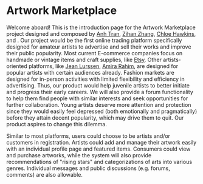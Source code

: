 # Artwork Marketplace

Welcome aboard! This is the introduction page for the Artwork Marketplace project designed and composed by [Anh Tran](https://github.com/Anhtrr), [Zihan Zhang](https://github.com/StevenZhang0116), [Chloe Hawkins](https://github.com/chloeph323), and [](). Our project would be the first online trading platform specifically designed for amateur artists to advertise and sell their works and improve their public popularity. Most current E-commerce companies focus on handmade or vintage items and craft supplies, like [Etsy](https://www.etsy.com/?utm_source=google&utm_medium=cpc&utm_term=etsy_e&utm_campaign=Search_US_Brand_GGL_ENG_General-Brand_Core_All_Exact&utm_ag=A1&utm_custom1=_k_EAIaIQobChMIlODO9cix_QIVa_7jBx3K5QB2EAAYASAAEgL5o_D_BwE_k_&utm_content=go_227553629_16342445429_536666953103_kwd-1818581752_c_&utm_custom2=227553629&gclid=EAIaIQobChMIlODO9cix_QIVa_7jBx3K5QB2EAAYASAAEgL5o_D_BwE). Other artists-oriented platforms, like [Jean Lurssen](https://www.jeanlurssen.com/), [Amira Rahim](https://www.amirarahim.com/), are designed for popular artists with certain audiences already. Fashion markets are designed for in-person activities with limited flexibility and efficiency in advertising. Thus, our product would help juvenile artists to better initiate and progress their early careers. We will also provide a forum functionality to help them find people with similar interests and seek opportunities for further collaboration. Young artists deserve more attention and protection since they would easily feel depressed (both emotionally and pragmatically) before they attain decent popularity, which may drive them to quit. Our product aspires to change this dilemma. 

Similar to most platforms, users could choose to be artists and/or customers in registration. Artists could add and manage their artwork easily with an individual profile page and featured items. Consumers could view and purchase artworks, while the system will also provide recommendations of "rising stars" and categorizations of arts into various genres. Individual messages and public discussions (e.g. forums, comments) are also allowable. 
